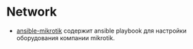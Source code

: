 # Network

* [ansible-mikrotik](ansible-mikrotik/README.md) содержит ansible playbook для настройки оборудования компании mikrotik.
